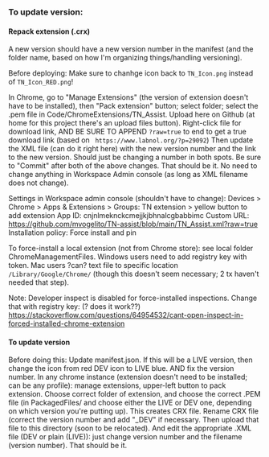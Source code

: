 
### To update version:

#### Repack extension (.crx)

A new version should have a new version number in the manifest (and the folder name, based on how I'm organizing things/handling versioning).

Before deploying: Make sure to chanhge icon back to `TN_Icon.png` instead of `TN_Icon_RED.png`!

In Chrome, go to "Manage Extensions" (the version of extension doesn't have to be installed),  then "Pack extension" button; select folder; select the .pem file in Code/ChromeExtensions/TN_Assist.
Upload here on Github (at home for this project there's an upload files button).  Right-click file for download link, AND BE SURE TO APPEND `?raw=true` to end to get a true download link (based on ` https://www.labnol.org/?p=29092`)
Then update the XML file (can do it right here) with the new version number and the link to the new version.  Should just be changing a number in both spots.
Be sure to "Commit" after both of the above changes.
That should be it.  No need to change anything in Workspace Admin console (as long as XML filename does not change).

Settings in Workspace admin console (shouldn't have to change): Devices > Chrome > Apps & Extensions > Groups: TN extension > yellow button to add extension
App ID: cnjnlmeknckcmejjkjbhnalcgbabbimc
Custom URL: https://github.com/mvogelito/TN-assist/blob/main/TN_Assist.xml?raw=true
Installation policy: Force install and pin

To force-install a local extension (not from Chrome store): see local folder ChromeManagementFiles.  Windows users need to add registry key with token.  Mac users ?can? text file to specific location `/Library/Google/Chrome/` (though this doesn't seem necessary; 2 tx haven't needed that step).

Note: Developer inspect is disabled for force-installed inspections.  Change that with registry key: (? does it work??)
https://stackoverflow.com/questions/64954532/cant-open-inspect-in-forced-installed-chrome-extension

#### To update version
Before doing this: Update manifest.json.  If this will be a LIVE version, then change the icon from red DEV icon to LIVE blue.  AND fix the version number.
In any chrome instance (extension doesn't need to be installed; can be any profile): manage extensions, upper-left button to pack extension.  Choose correct folder of extension, and choose the correct .PEM file (in PackagedFiles/ and choose either the LIVE or DEV one, depending on which version you're putting up).  This creates CRX file.  Rename CRX file (correct the version number and add "_DEV" if necessary.
Then upload that file to this directory (soon to be relocated).  And edit the appropriate .XML file (DEV or plain (LIVE)): just change version number and the filename (version number).
That should be it.

